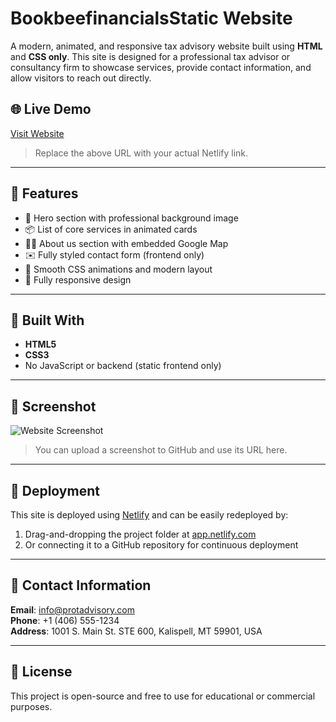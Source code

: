 # BookbeefinancialsStatic Website

A modern, animated, and responsive tax advisory website built using **HTML** and **CSS only**. This site is designed for a professional tax advisor or consultancy firm to showcase services, provide contact information, and allow visitors to reach out directly.

## 🌐 Live Demo

[Visit Website](https://bookbeefinancials.netlify.app/)

> Replace the above URL with your actual Netlify link.

---

## 📁 Features

- 🎯 Hero section with professional background image
- 📦 List of core services in animated cards
- 🧑‍💼 About us section with embedded Google Map
- ✉️ Fully styled contact form (frontend only)
- 🎨 Smooth CSS animations and modern layout
- 📱 Fully responsive design

---

## 🔧 Built With

- **HTML5**
- **CSS3**
- No JavaScript or backend (static frontend only)

---

## 📸 Screenshot

![Website Screenshot](https://via.placeholder.com/1000x600.png?text=Add+Your+Screenshot+Here)

> You can upload a screenshot to GitHub and use its URL here.

---

## 🚀 Deployment

This site is deployed using [Netlify](https://www.netlify.com/) and can be easily redeployed by:

1. Drag-and-dropping the project folder at [app.netlify.com](https://app.netlify.com)
2. Or connecting it to a GitHub repository for continuous deployment

---

## 📍 Contact Information

**Email**: info@protadvisory.com  
**Phone**: +1 (406) 555-1234  
**Address**: 1001 S. Main St. STE 600, Kalispell, MT 59901, USA  

---

## 📄 License

This project is open-source and free to use for educational or commercial purposes.
